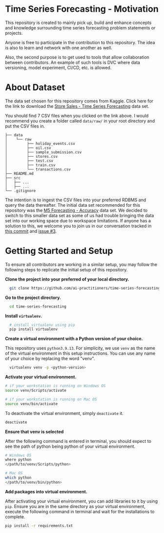 # Time Series Forecasting - Motivation
This repository is created to mainly pick up, build and enhance concepts and knowledge surrounding time series forecasting problem statements or projects.

Anyone is free to participate in the contribution to this repository. The idea is also to learn and network with one another as well.

Also, the second purpose is to get used to tools that allow collaboration between contributors. An example of such tools is DVC where data versioning, model experiment, CI/CD, etc. is allowed.

# About Dataset
The data set chosen for this repository comes from Kaggle. Click here for the link to download the [Store Sales - Time Series Forecasting](https://www.kaggle.com/competitions/store-sales-time-series-forecasting/data?select=oil.csv) data set.

You should find 7 CSV files when you clicked on the link above. I would recommend you create a folder called `data/raw/` in your root directory and put the CSV files in.

```
├── data
│    └── raw
│         ├── holiday_events.csv
│         ├── oil.csv
│         ├── sample_submission.csv
│         ├── stores.csv
│         ├── test.csv
│         ├── train.csv
│         └── transactions.csv
├── README.md
├── src
│   ├── ...
│   ├── ...
└── .gitignore
```

The intention is to ingest the CSV files into your preferred RDBMS and query the data thereafter.
The initial data set recommended for this repository was the [M5 Forecasting - Accuracy](https://www.kaggle.com/competitions/m5-forecasting-accuracy/data) data set. We decided to switch to this smaller data set as some of us had trouble bringing the data set into our working space due to workspace limitations. If anyone has a solution to this, we welcome you to join us in our conversation tracked in [this commit](https://github.com/ai-practitioners/time-series-forecasting/commit/e542144dfe6fce26b657393c287a6c3dd85b11ea) and [issue #3](https://github.com/ai-practitioners/time-series-forecasting/issues/3).

# Getting Started and Setup
To ensure all contributors are working in a similar setup, you may follow the following steps to replicate the initial setup of this repository.

<b>Clone the project into your preferred of your local directory.</b>

```bash
  git clone https://github.com/ai-practitioners/time-series-forecasting.git
```

<b>Go to the project directory.</b>

```bash
  cd time-series-forecasting
```

<b>Install `virtualenv`.</b>

```bash
  # install virtualenv using pip
  pip install virtualenv
```

<b>Create a virtual environment with a Python version of your choice.</b>

This repository uses `python3.9.13`. For simplicity, we use `venv` as the name of the virtual environment in this setup instructions. You can use any name of your choice by replacing the word "venv".

```bash
  virtualenv venv -p <python-version>
```

<b>Activate your virtual environment.</b>

```bash
# if your workstation is running on Windows OS
source venv/Scripts/activate

# if your workstation is running on Mac OS
source venv/bin/activate
```
To deactivate the virtual environment, simply `deactivate` it.
```bash
deactivate
```

<b>Ensure that venv is selected</b>

After the following command is entered in terminal, you should expect to see the path of python being python of your virtual environment.

```bash
# Windows OS
where python
</path/to/venv/Scripts/python>

# Mac OS
which python
</path/to/venv/bin/python>
```

<b>Add packages into virtual environment.</b>

After activating your virtual environment, you can add libraries to it by using `pip`. Ensure you are in the same directory as your virtual environment, execute the following command in terminal and wait for the installations to complete. 
```bash
pip install -r requirements.txt
```